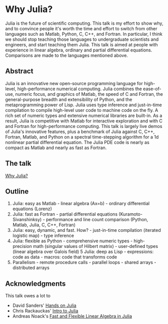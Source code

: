 # Why Julia?

Julia is the future of scientific computing.
This talk is my effort to show why, and to convince people it's worth the time and effort to switch from other languages such as Matlab, Python, C, C++, and Fortran.
In particular, I think we should stop teaching those languages to undergraduate scientists and engineers, and start teaching them Julia.
This talk is aimed at people with experience in linear algebra, ordinary and partial differential equations. Comparisons are made to the languages mentioned above. 

## Abstract

Julia is an innovative new open-source programming language for high-level, high-performance numerical computing.
Julia combines the ease-of-use, numeric focus, and graphics of Matlab, the speed of C and Fortran,
the general-purpose breadth and extensibility of Python, and the metaprogramming power of Lisp.
Julia uses type inference and just-in-time compilation to compile high-level user code to machine code on the fly.
A rich set of numeric types and extensive numerical libraries are built-in.
As a result, Julia is competitive with Matlab for interactive exploration and with C and Fortran for high-performance computing.
This talk is largely live demos of Julia's innovative features, plus a benchmark of Julia against C, C++, Fortran, Matlab, and Python on a spectral time-stepping algorithm for a 1d nonlinear partial differential equation.
The Julia PDE code is nearly as compact as Matlab and nearly as fast as Fortran.

## The talk

  [Why Julia?](1-whyjulia.ipynb)

## Outline

  1. Julia: easy as Matlab
    - linear algebra (Ax=b)
    - ordinary differential equations (Lorenz)
  2. Julia: fast as Fortran
    - partial differential equations (Kuramoto-Sivanshinksy)
    - performance and line count comparison (Python, Matlab, Julia, C, C++, Fortran)
  3. Julia: easy, dynamic, and fast. How?
    - just-in-time compilation (iterated logistic map)
    - type inference
  4. Julia: flexible as Python
    - comprehensive numeric types
    - high-precision math (singular values of Hilbert matrix)
    - user-defined types (linear algebra over Galois field)
  5 Julia: deep as Lisp
    - expressions: code as data
    - macros: code that transforms code
  6. Parallelism
    - remote procedure calls
    - parallel loops
    - shared arrays
    - distributed arrays

## Acknowledgments

This talk owes a lot to
  * David Sanders' [Hands on Julia](https://github.com/dpsanders/hands_on_julia)
  * Chris Rackauckas' [Intro to Julia](https://github.com/UCIDataScienceInitiative/IntroToJulia)
  * Andreas Noack's [Fast and Flexible Linear Algebra in Julia](https://www.youtube.com/watch?v=VS0fnUOAKpI) 

   
   
